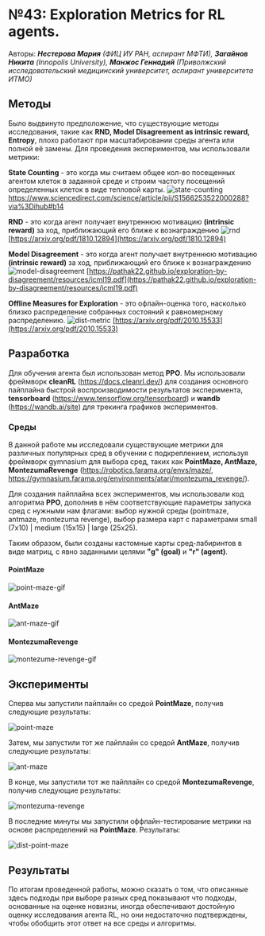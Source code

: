 
# №43: Exploration Metrics for RL agents.

Авторы: ***Нестерова Мария** (ФИЦ ИУ РАН, аспирант МФТИ), **Загайнов Никита** (Innopolis University), **Манжос Геннадий** (Приволжский исследовательский медицинский университет, аспирант университета ИТМО)*

##



## Методы
Было выдвинуто предположение, что существующие методы исследования, такие как **RND, Model Disagreement as intrinsic reward, Entropy**, плохо работают при масштабировании среды агента или полной её замены. Для проведения экспериментов, мы использовали метрики:

**State Counting** - это когда мы считаем общее кол-во посещенных агентом клеток в заданной среде и строим частоту посещений определенных клеток в виде тепловой карты.
![state-counting](public/state-counting.png)
 https://www.sciencedirect.com/science/article/pii/S1566253522000288?via%3Dihub#b14

**RND** - это когда агент получает внутреннюю мотивацию **(intrinsic reward)** за ход, приближающий его ближе к вознаграждению 
![rnd](public/rnd.png)
 [https://arxiv.org/pdf/1810.12894](https://arxiv.org/pdf/1810.12894)

**Model Disagreement** - это когда агент получает внутреннюю мотивацию **(intrinsic reward)** за ход, приближающий его ближе к вознаграждению 
![model-disagreement](public/model-disagreement.png)
[https://pathak22.github.io/exploration-by-disagreement/resources/icml19.pdf](https://pathak22.github.io/exploration-by-disagreement/resources/icml19.pdf)

**Offline Measures for Exploration** - это офлайн-оценка того, насколько близко распределение собранных состояний к равномерному распределению.
![dist-metric](public/dist-metric.png)
[https://arxiv.org/pdf/2010.15533](https://arxiv.org/pdf/2010.15533)

## Разработка

Для обучения агента был использован метод **PPO**. Мы использовали фреймворк **cleanRL** (https://docs.cleanrl.dev/) для создания основного пайплайна быстрой воспроизводимости результатов эксперимента, **tensorboard** (https://www.tensorflow.org/tensorboard) и **wandb** (https://wandb.ai/site) для трекинга графиков экспериментов. 

### Среды
В данной работе мы исследовали существующие метрики для различных популярных сред в обучении с подкреплением, используя фреймворк gymnasium для выбора сред, таких как **PointMaze, AntMaze, MontezumaRevenge** (https://robotics.farama.org/envs/maze/, https://gymnasium.farama.org/environments/atari/montezuma_revenge/). 

Для создания пайплайна всех экспериментов, мы использовали код алгоритма **PPO**, дополнив в нём соответствующие параметры запуска сред с нужными нам флагами: выбор нужной среды (pointmaze, antmaze, montezuma revenge), выбор размера карт с параметрами small (7x10) | medium (15x15) | large (25x25). 

Таким образом, были созданы кастомные карты сред-лабиринтов в виде матриц, с явно заданными целями **"g" (goal)** и **"r" (agent)**. 

#### PointMaze
![point-maze-gif](public/point-maze.gif)

#### AntMaze
![ant-maze-gif](public/ant-maze.gif)

#### MontezumaRevenge
![montezume-revenge-gif](public/montezuma-revenge.gif)

## Эксперименты

Сперва мы запустили пайплайн со средой **PointMaze**, получив следующие результаты:

![point-maze](public/point-maze.png)

Затем, мы запустили тот же пайплайн со средой **AntMaze**, получив следующие результаты:

![ant-maze](public/ant-maze.png)

В конце, мы запустили тот же пайплайн со средой **MontezumaRevenge**, получив следующие результаты:

![montezuma-revenge](public/montezuma-revenge.png)

В последние минуты мы запустили оффлайн-тестирование метрики на основе распределений на **PointMaze**. Результаты:

![dist-point-maze](public/dist-point-maze.png)

## Результаты

По итогам проведенной работы, можно сказать о том, что описанные здесь подходы при выборе разных сред показывают что подходы, основанные на оценке новизны, иногда обеспечивают достойную оценку исследования агента RL, но они недостаточно подтверждены, чтобы обобщить этот ответ на все среды и алгоритмы.









